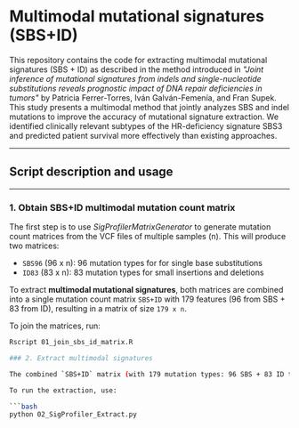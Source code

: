# Multimodal mutational signatures (SBS+ID)
This repository contains the code for extracting multimodal mutational signatures (SBS + ID) as described in the method introduced in *"Joint inference of mutational signatures from indels and single-nucleotide substitutions reveals prognostic impact of DNA repair deficiencies in tumors"* by Patricia Ferrer-Torres, Iván Galván-Femenía, and Fran Supek. This study presents a multimodal method that jointly analyzes SBS and indel mutations to improve the accuracy of mutational signature extraction. We identified clinically relevant subtypes of the HR-deficiency signature SBS3 and predicted patient survival more effectively than existing approaches.

---

## **Script description and usage**

---

### 1. Obtain SBS+ID multimodal mutation count matrix

The first step is to use *SigProfilerMatrixGenerator* to generate mutation count matrices from the VCF files of multiple samples (n). This will produce two matrices:
- `SBS96` (96 x n): 96 mutation types for for single base substitutions
- `ID83` (83 x n): 83 mutation types for small insertions and deletions

To extract **multimodal mutational signatures**, both matrices are combined into a single mutation count matrix `SBS+ID` with 179 features (96 from SBS + 83 from ID), resulting in a matrix of size `179 x n`.

To join the matrices, run:

```bash
Rscript 01_join_sbs_id_matrix.R

### 2. Extract multimodal signatures

The combined `SBS+ID` matrix (with 179 mutation types: 96 SBS + 83 ID types) is used as input for *SigProfilerExtractor* to extract multimodal mutational signatures with NMF. The output will be a `179 × k` matrix, where `k` is the number of extracted signatures. Each signature is composed of 96 channels for SBS mutations and 83 channels for ID mutations

To run the extraction, use:

```bash
python 02_SigProfiler_Extract.py

